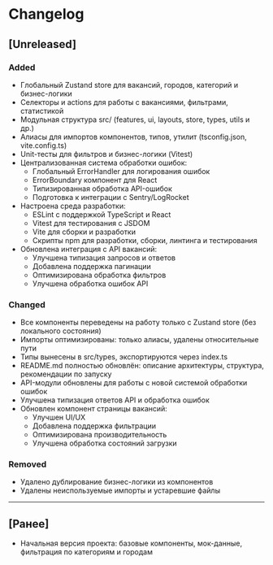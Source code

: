 # Changelog

## [Unreleased]
### Added
- Глобальный Zustand store для вакансий, городов, категорий и бизнес-логики
- Селекторы и actions для работы с вакансиями, фильтрами, статистикой
- Модульная структура src/ (features, ui, layouts, store, types, utils и др.)
- Алиасы для импортов компонентов, типов, утилит (tsconfig.json, vite.config.ts)
- Unit-тесты для фильтров и бизнес-логики (Vitest)
- Централизованная система обработки ошибок:
  - Глобальный ErrorHandler для логирования ошибок
  - ErrorBoundary компонент для React
  - Типизированная обработка API-ошибок
  - Подготовка к интеграции с Sentry/LogRocket
- Настроена среда разработки:
  - ESLint с поддержкой TypeScript и React
  - Vitest для тестирования с JSDOM
  - Vite для сборки и разработки
  - Скрипты npm для разработки, сборки, линтинга и тестирования
- Обновлена интеграция с API вакансий:
  - Улучшена типизация запросов и ответов
  - Добавлена поддержка пагинации
  - Оптимизирована обработка фильтров
  - Улучшена обработка ошибок API

### Changed
- Все компоненты переведены на работу только с Zustand store (без локального состояния)
- Импорты оптимизированы: только алиасы, удалены относительные пути
- Типы вынесены в src/types, экспортируются через index.ts
- README.md полностью обновлён: описание архитектуры, структура, рекомендации по запуску
- API-модули обновлены для работы с новой системой обработки ошибок
- Улучшена типизация ответов API и обработка ошибок
- Обновлен компонент страницы вакансий:
  - Улучшен UI/UX
  - Добавлена поддержка фильтрации
  - Оптимизирована производительность
  - Улучшена обработка состояний загрузки

### Removed
- Удалено дублирование бизнес-логики из компонентов
- Удалены неиспользуемые импорты и устаревшие файлы

---

## [Ранее]
- Начальная версия проекта: базовые компоненты, мок-данные, фильтрация по категориям и городам 